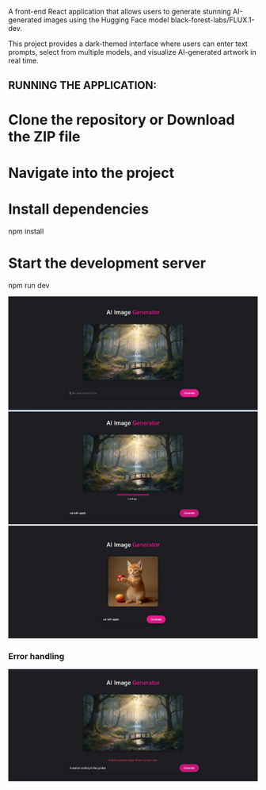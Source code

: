 A front-end React application that allows users to generate stunning AI-generated images using the Hugging Face model black-forest-labs/FLUX.1-dev.

This project provides a dark-themed interface where users can enter text prompts, select from multiple models, and visualize AI-generated artwork in real time.


## RUNNING THE APPLICATION:

# Clone the repository or Download the ZIP file

# Navigate into the project

# Install dependencies
npm install

# Start the development server
npm run dev

![homepage](./public/Pics%20(readme)/image2.png)
![cat with apple](./public/Pics%20(readme)/image4.png)
![cat with apple](./public/Pics%20(readme)/image.png)

### Error handling
![alt text](./public/Pics%20(readme)/image3.png)